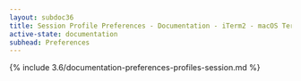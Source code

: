 ```yaml
---
layout: subdoc36
title: Session Profile Preferences - Documentation - iTerm2 - macOS Terminal Replacement
active-state: documentation
subhead: Preferences
---
```

{% include 3.6/documentation-preferences-profiles-session.md %}
